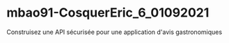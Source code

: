 # mbao91-CosquerEric_6_01092021
Construisez une API sécurisée pour une application d'avis gastronomiques
